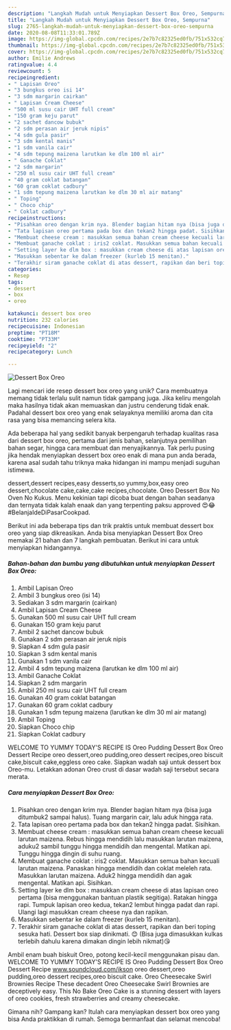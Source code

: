 ```yaml
---
description: "Langkah Mudah untuk Menyiapkan Dessert Box Oreo, Sempurna"
title: "Langkah Mudah untuk Menyiapkan Dessert Box Oreo, Sempurna"
slug: 2765-langkah-mudah-untuk-menyiapkan-dessert-box-oreo-sempurna
date: 2020-08-08T11:33:01.789Z
image: https://img-global.cpcdn.com/recipes/2e7b7c82325ed0fb/751x532cq70/dessert-box-oreo-foto-resep-utama.jpg
thumbnail: https://img-global.cpcdn.com/recipes/2e7b7c82325ed0fb/751x532cq70/dessert-box-oreo-foto-resep-utama.jpg
cover: https://img-global.cpcdn.com/recipes/2e7b7c82325ed0fb/751x532cq70/dessert-box-oreo-foto-resep-utama.jpg
author: Emilie Andrews
ratingvalue: 4.4
reviewcount: 5
recipeingredient:
- " Lapisan Oreo"
- "3 bungkus oreo isi 14"
- "3 sdm margarin cairkan"
- " Lapisan Cream Cheese"
- "500 ml susu cair UHT full cream"
- "150 gram keju parut"
- "2 sachet dancow bubuk"
- "2 sdm perasan air jeruk nipis"
- "4 sdm gula pasir"
- "3 sdm kental manis"
- "1 sdm vanila cair"
- "4 sdm tepung maizena larutkan ke dlm 100 ml air"
- " Ganache Coklat"
- "2 sdm margarin"
- "250 ml susu cair UHT full cream"
- "40 gram coklat batangan"
- "60 gram coklat cadbury"
- "1 sdm tepung maizena larutkan ke dlm 30 ml air matang"
- " Toping"
- " Choco chip"
- " Coklat cadbury"
recipeinstructions:
- "Pisahkan oreo dengan krim nya. Blender bagian hitam nya (bisa juga ditumbuk2 sampai halus). Tuang margarin cair, lalu aduk hingga rata."
- "Tata lapisan oreo pertama pada box dan tekan2 hingga padat. Sisihkan."
- "Membuat cheese cream : masukkan semua bahan cream cheese kecuali larutan maizena. Rebus hingga mendidih lalu masukkan larutan maizena, aduku2 sambil tunggu hingga mendidih dan mengental. Matikan api. Tunggu hingga dingin di suhu ruang."
- "Membuat ganache coklat : iris2 coklat. Masukkan semua bahan kecuali larutan maizena. Panaskan hingga mendidih dan coklat meleleh rata. Masukkan larutan maizena. Aduk2 hingga mendidih dan agak mengental. Matikan api. Sisihkan."
- "Setting layer ke dlm box : masukkan cream cheese di atas lapisan oreo pertama (bisa menggunakan bantuan plastik segitiga). Ratakan hingga rapi. Tumpuk lapisan oreo kedua, tekan2 lembut hingga padat dan rapi. Ulangi lagi masukkan cream cheese nya dan rapikan."
- "Masukkan sebentar ke dalam freezer (kurleb 15 menitan)."
- "Terakhir siram ganache coklat di atas dessert, rapikan dan beri toping sesuka hati. Dessert box siap dinikmati. 😊 (Bisa juga dimasukkan kulkas terlebih dahulu karena dimakan dingin lebih nikmat)😘"
categories:
- Resep
tags:
- dessert
- box
- oreo

katakunci: dessert box oreo 
nutrition: 232 calories
recipecuisine: Indonesian
preptime: "PT18M"
cooktime: "PT33M"
recipeyield: "2"
recipecategory: Lunch

---
```



![Dessert Box Oreo](https://img-global.cpcdn.com/recipes/2e7b7c82325ed0fb/751x532cq70/dessert-box-oreo-foto-resep-utama.jpg)

Lagi mencari ide resep dessert box oreo yang unik? Cara membuatnya memang tidak terlalu sulit namun tidak gampang juga. Jika keliru mengolah maka hasilnya tidak akan memuaskan dan justru cenderung tidak enak. Padahal dessert box oreo yang enak selayaknya memiliki aroma dan cita rasa yang bisa memancing selera kita.

Ada beberapa hal yang sedikit banyak berpengaruh terhadap kualitas rasa dari dessert box oreo, pertama dari jenis bahan, selanjutnya pemilihan bahan segar, hingga cara membuat dan menyajikannya. Tak perlu pusing jika hendak menyiapkan dessert box oreo enak di mana pun anda berada, karena asal sudah tahu triknya maka hidangan ini mampu menjadi suguhan istimewa.

dessert,dessert recipes,easy desserts,so yummy,box,easy oreo dessert,chocolate cake,cake,cake recipes,chocolate. Oreo Dessert Box No Oven No Kukus. Menu kekinian tapi dicoba buat dengan bahan seadanya dan ternyata tidak kalah enaak dan yang terpenting paksu approved 😍😂 #BelanjaIdeDiPasarCookpad.


Berikut ini ada beberapa tips dan trik praktis untuk membuat dessert box oreo yang siap dikreasikan. Anda bisa menyiapkan Dessert Box Oreo memakai 21 bahan dan 7 langkah pembuatan. Berikut ini cara untuk menyiapkan hidangannya.

<!--inarticleads1-->

##### Bahan-bahan dan bumbu yang dibutuhkan untuk menyiapkan Dessert Box Oreo:

1. Ambil  Lapisan Oreo
1. Ambil 3 bungkus oreo (isi 14)
1. Sediakan 3 sdm margarin (cairkan)
1. Ambil  Lapisan Cream Cheese
1. Gunakan 500 ml susu cair UHT full cream
1. Gunakan 150 gram keju parut
1. Ambil 2 sachet dancow bubuk
1. Gunakan 2 sdm perasan air jeruk nipis
1. Siapkan 4 sdm gula pasir
1. Siapkan 3 sdm kental manis
1. Gunakan 1 sdm vanila cair
1. Ambil 4 sdm tepung maizena (larutkan ke dlm 100 ml air)
1. Ambil  Ganache Coklat
1. Siapkan 2 sdm margarin
1. Ambil 250 ml susu cair UHT full cream
1. Gunakan 40 gram coklat batangan
1. Gunakan 60 gram coklat cadbury
1. Gunakan 1 sdm tepung maizena (larutkan ke dlm 30 ml air matang)
1. Ambil  Toping
1. Siapkan  Choco chip
1. Siapkan  Coklat cadbury


WELCOME TO YUMMY TODAY&#39;S RECIPE IS Oreo Pudding Dessert Box Oreo Dessert Recipe oreo dessert,oreo pudding,oreo dessert recipes,oreo biscuit cake,biscuit cake,eggless oreo cake. Siapkan wadah saji untuk dessert box Oreo-mu. Letakkan adonan Oreo crust di dasar wadah saji tersebut secara merata. 

<!--inarticleads2-->

##### Cara menyiapkan Dessert Box Oreo:

1. Pisahkan oreo dengan krim nya. Blender bagian hitam nya (bisa juga ditumbuk2 sampai halus). Tuang margarin cair, lalu aduk hingga rata.
1. Tata lapisan oreo pertama pada box dan tekan2 hingga padat. Sisihkan.
1. Membuat cheese cream : masukkan semua bahan cream cheese kecuali larutan maizena. Rebus hingga mendidih lalu masukkan larutan maizena, aduku2 sambil tunggu hingga mendidih dan mengental. Matikan api. Tunggu hingga dingin di suhu ruang.
1. Membuat ganache coklat : iris2 coklat. Masukkan semua bahan kecuali larutan maizena. Panaskan hingga mendidih dan coklat meleleh rata. Masukkan larutan maizena. Aduk2 hingga mendidih dan agak mengental. Matikan api. Sisihkan.
1. Setting layer ke dlm box : masukkan cream cheese di atas lapisan oreo pertama (bisa menggunakan bantuan plastik segitiga). Ratakan hingga rapi. Tumpuk lapisan oreo kedua, tekan2 lembut hingga padat dan rapi. Ulangi lagi masukkan cream cheese nya dan rapikan.
1. Masukkan sebentar ke dalam freezer (kurleb 15 menitan).
1. Terakhir siram ganache coklat di atas dessert, rapikan dan beri toping sesuka hati. Dessert box siap dinikmati. 😊 (Bisa juga dimasukkan kulkas terlebih dahulu karena dimakan dingin lebih nikmat)😘


Ambil enam buah biskuit Oreo, potong kecil-kecil menggunakan pisau dan. WELCOME TO YUMMY TODAY&#39;S RECIPE IS Oreo Pudding Dessert Box Oreo Dessert Recipe www.soundcloud.com/ikson oreo dessert,oreo pudding,oreo dessert recipes,oreo biscuit cake. Oreo Cheesecake Swirl Brownies Recipe These decadent Oreo Cheesecake Swirl Brownies are deceptively easy. This No Bake Oreo Cake is a stunning dessert with layers of oreo cookies, fresh strawberries and creamy cheesecake. 

Gimana nih? Gampang kan? Itulah cara menyiapkan dessert box oreo yang bisa Anda praktikkan di rumah. Semoga bermanfaat dan selamat mencoba!
